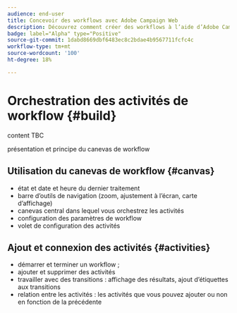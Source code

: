```yaml
---
audience: end-user
title: Concevoir des workflows avec Adobe Campaign Web
description: Découvrez comment créer des workflows à l’aide d’Adobe Campaign Web.
badge: label="Alpha" type="Positive"
source-git-commit: 1dabd8669dbf6483ec8c2bdae4b9567711fcfc4c
workflow-type: tm+mt
source-wordcount: '100'
ht-degree: 18%

---
```



# Orchestration des activités de workflow {#build}

content TBC

présentation et principe du canevas de workflow

## Utilisation du canevas de workflow {#canvas}

* état et date et heure du dernier traitement
* barre d’outils de navigation (zoom, ajustement à l’écran, carte d’affichage)
* canevas central dans lequel vous orchestrez les activités
* configuration des paramètres de workflow
* volet de configuration des activités

## Ajout et connexion des activités {#activities}

* démarrer et terminer un workflow ;
* ajouter et supprimer des activités
* travailler avec des transitions : affichage des résultats, ajout d’étiquettes aux transitions
* relation entre les activités : les activités que vous pouvez ajouter ou non en fonction de la précédente
